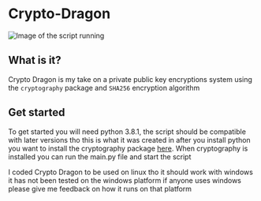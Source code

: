 # Crypto-Dragon

![Image of the script running](https://media.discordapp.net/attachments/404917459938705408/761452017200791572/unknown.png)

## What is it?
Crypto Dragon is my take on a private public key encryptions system using the `cryptography` package and `SHA256` encryption algorithm

## Get started
To get started you will need python 3.8.1, the script should be compatible with later versions tho this is what it was created in after you install python you want to install the cryptography package [here](https://pypi.org/project/cryptography/). When cryptography is installed you can run the main.py file and start the script


I coded Crypto Dragon to be used on linux tho it should work with windows it has not been tested on the windows platform if anyone uses windows please give me feedback on how it runs on that platform
